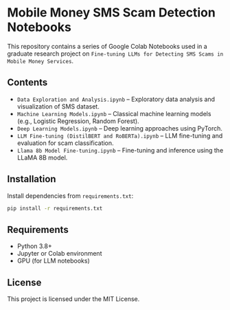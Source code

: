 # Mobile Money SMS Scam Detection Notebooks

This repository contains a series of Google Colab Notebooks used in a graduate research project on `Fine-tuning LLMs for Detecting SMS Scams in Mobile Money Services`.

## Contents

- `Data Exploration and Analysis.ipynb` – Exploratory data analysis and visualization of SMS dataset.
- `Machine Learning Models.ipynb` – Classical machine learning models (e.g., Logistic Regression, Random Forest).
- `Deep Learning Models.ipynb` – Deep learning approaches using PyTorch.
- `LLM Fine-tuning (DistilBERT and RoBERTa).ipynb` – LLM fine-tuning and evaluation for scam classification.
- `Llama 8b Model Fine-tuning.ipynb` – Fine-tuning and inference using the LLaMA 8B model.

## Installation

Install dependencies from `requirements.txt`:

```bash
pip install -r requirements.txt
```

## Requirements

- Python 3.8+
- Jupyter or Colab environment
- GPU (for LLM notebooks)

## License

This project is licensed under the MIT License.
